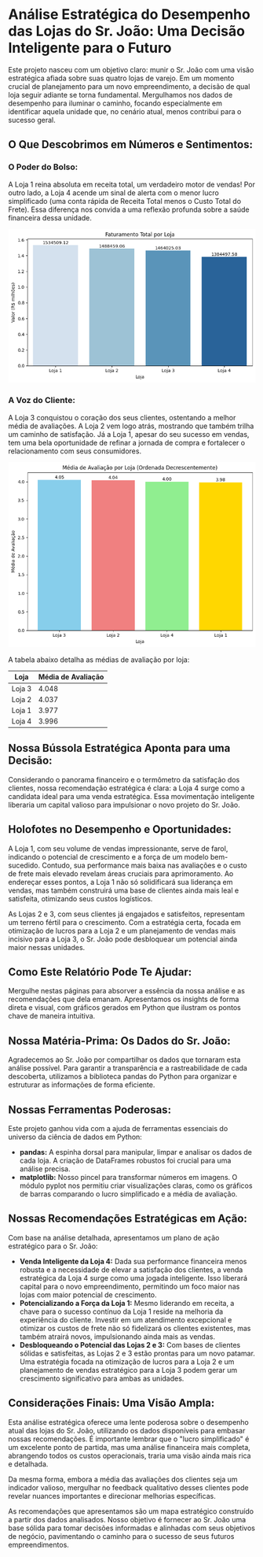 # Análise Estratégica do Desempenho das Lojas do Sr. João: Uma Decisão Inteligente para o Futuro

Este projeto nasceu com um objetivo claro: munir o Sr. João com uma visão estratégica afiada sobre suas quatro lojas de varejo. Em um momento crucial de planejamento para um novo empreendimento, a decisão de qual loja seguir adiante se torna fundamental. Mergulhamos nos dados de desempenho para iluminar o caminho, focando especialmente em identificar aquela unidade que, no cenário atual, menos contribui para o sucesso geral.

## O Que Descobrimos em Números e Sentimentos:

### O Poder do Bolso:

A Loja 1 reina absoluta em receita total, um verdadeiro motor de vendas! Por outro lado, a Loja 4 acende um sinal de alerta com o menor lucro simplificado (uma conta rápida de Receita Total menos o Custo Total do Frete). Essa diferença nos convida a uma reflexão profunda sobre a saúde financeira dessa unidade.

![Gráfico de barras do lucro simplificado por loja](lucro.png)

### A Voz do Cliente:

A Loja 3 conquistou o coração dos seus clientes, ostentando a melhor média de avaliações. A Loja 2 vem logo atrás, mostrando que também trilha um caminho de satisfação. Já a Loja 1, apesar do seu sucesso em vendas, tem uma bela oportunidade de refinar a jornada de compra e fortalecer o relacionamento com seus consumidores.

![Gráfico de barras da média de avaliação por loja](avaliacao.png)

A tabela abaixo detalha as médias de avaliação por loja:

| Loja   | Média de Avaliação |
|--------|--------------------|
| Loja 3 | 4.048              |
| Loja 2 | 4.037              |
| Loja 1 | 3.977              |
| Loja 4 | 3.996              |

## Nossa Bússola Estratégica Aponta para uma Decisão:

Considerando o panorama financeiro e o termômetro da satisfação dos clientes, nossa recomendação estratégica é clara: a Loja 4 surge como a candidata ideal para uma venda estratégica. Essa movimentação inteligente liberaria um capital valioso para impulsionar o novo projeto do Sr. João.

## Holofotes no Desempenho e Oportunidades:

A Loja 1, com seu volume de vendas impressionante, serve de farol, indicando o potencial de crescimento e a força de um modelo bem-sucedido. Contudo, sua performance mais baixa nas avaliações e o custo de frete mais elevado revelam áreas cruciais para aprimoramento. Ao endereçar esses pontos, a Loja 1 não só solidificará sua liderança em vendas, mas também construirá uma base de clientes ainda mais leal e satisfeita, otimizando seus custos logísticos.

As Lojas 2 e 3, com seus clientes já engajados e satisfeitos, representam um terreno fértil para o crescimento. Com a estratégia certa, focada em otimização de lucros para a Loja 2 e um planejamento de vendas mais incisivo para a Loja 3, o Sr. João pode desbloquear um potencial ainda maior nessas unidades.

## Como Este Relatório Pode Te Ajudar:

Mergulhe nestas páginas para absorver a essência da nossa análise e as recomendações que dela emanam. Apresentamos os insights de forma direta e visual, com gráficos gerados em Python que ilustram os pontos chave de maneira intuitiva.

## Nossa Matéria-Prima: Os Dados do Sr. João:

Agradecemos ao Sr. João por compartilhar os dados que tornaram esta análise possível. Para garantir a transparência e a rastreabilidade de cada descoberta, utilizamos a biblioteca pandas do Python para organizar e estruturar as informações de forma eficiente.

## Nossas Ferramentas Poderosas:

Este projeto ganhou vida com a ajuda de ferramentas essenciais do universo da ciência de dados em Python:

* **pandas:** A espinha dorsal para manipular, limpar e analisar os dados de cada loja. A criação de DataFrames robustos foi crucial para uma análise precisa.
* **matplotlib:** Nosso pincel para transformar números em imagens. O módulo pyplot nos permitiu criar visualizações claras, como os gráficos de barras comparando o lucro simplificado e a média de avaliação.

## Nossas Recomendações Estratégicas em Ação:

Com base na análise detalhada, apresentamos um plano de ação estratégico para o Sr. João:

* **Venda Inteligente da Loja 4:** Dada sua performance financeira menos robusta e a necessidade de elevar a satisfação dos clientes, a venda estratégica da Loja 4 surge como uma jogada inteligente. Isso liberará capital para o novo empreendimento, permitindo um foco maior nas lojas com maior potencial de crescimento.
* **Potencializando a Força da Loja 1:** Mesmo liderando em receita, a chave para o sucesso contínuo da Loja 1 reside na melhoria da experiência do cliente. Investir em um atendimento excepcional e otimizar os custos de frete não só fidelizará os clientes existentes, mas também atrairá novos, impulsionando ainda mais as vendas.
* **Desbloqueando o Potencial das Lojas 2 e 3:** Com bases de clientes sólidas e satisfeitas, as Lojas 2 e 3 estão prontas para um novo patamar. Uma estratégia focada na otimização de lucros para a Loja 2 e um planejamento de vendas estratégico para a Loja 3 podem gerar um crescimento significativo para ambas as unidades.

## Considerações Finais: Uma Visão Ampla:

Esta análise estratégica oferece uma lente poderosa sobre o desempenho atual das lojas do Sr. João, utilizando os dados disponíveis para embasar nossas recomendações. É importante lembrar que o "lucro simplificado" é um excelente ponto de partida, mas uma análise financeira mais completa, abrangendo todos os custos operacionais, traria uma visão ainda mais rica e detalhada.

Da mesma forma, embora a média das avaliações dos clientes seja um indicador valioso, mergulhar no feedback qualitativo desses clientes pode revelar nuances importantes e direcionar melhorias específicas.

As recomendações que apresentamos são um mapa estratégico construído a partir dos dados analisados. Nosso objetivo é fornecer ao Sr. João uma base sólida para tomar decisões informadas e alinhadas com seus objetivos de negócio, pavimentando o caminho para o sucesso de seus futuros empreendimentos.
